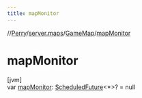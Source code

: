 ```yaml
---
title: mapMonitor
---
```

//[Perry](../../../index.html)/[server.maps](../index.html)/[GameMap](index.html)/[mapMonitor](map-monitor.html)



# mapMonitor



[jvm]\
var [mapMonitor](map-monitor.html): [ScheduledFuture](https://docs.oracle.com/javase/8/docs/api/java/util/concurrent/ScheduledFuture.html)&lt;*&gt;? = null





